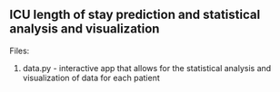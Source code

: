 ## ICU length of stay prediction and statistical analysis and visualization

Files:
1. data.py - interactive app that allows for the statistical analysis and visualization of data for each patient
